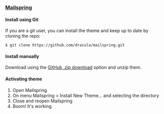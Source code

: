### [Mailspring](https://getmailspring.com/)

#### Install using Git

If you are a git user, you can install the theme and keep up to date by cloning the repo:

    $ git clone https://github.com/dracula/mailspring.git

#### Install manually

Download using the [GitHub .zip download](https://github.com/dracula/mailspring/archive/master.zip) option and unzip them.

#### Activating theme

1. Open Mailspring
1. On menu Mailspring > Install New Theme... and selecting the directory
1. Close and reopen Mailspring
1. Boom! It's working
